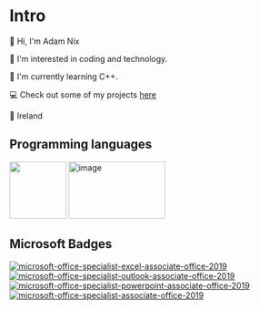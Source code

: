 # Intro 
👋 Hi, I'm Adam Nix

👀 I'm interested in coding and technology.

🌱 I'm currently learning C++.

💻 Check out some of my projects [here](https://github.com/realadamnix?tab=repositories)

📍 Ireland


## Programming languages 
<img src="https://github.com/realadamnix/realadamnix/assets/150264616/13cf1b94-36ec-45ec-8132-c2b597130d10" width="100" height="100"> 
<img src="https://github.com/realadamnix/realadamnix/assets/150264616/36b78d04-0b0d-4f4b-b259-9f4ca108c8ec" width="170" height="100" alt="image">

## Microsoft Badges

[![microsoft-office-specialist-excel-associate-office-2019](https://github.com/realadamnix/realadamnix/assets/150264616/84bd5ebc-8ecb-4de9-b438-3846d7d80425)](https://www.credly.com/badges/7727ceee-8d52-48cf-a662-33b5a411935b) 
[![microsoft-office-specialist-outlook-associate-office-2019](https://github.com/realadamnix/realadamnix/assets/150264616/1f28a210-38fa-41fe-b4b3-bdc809603106)](https://www.credly.com/badges/2fbe87f3-dc49-43fc-834a-fe06f4ba40ac)
[![microsoft-office-specialist-powerpoint-associate-office-2019](https://github.com/realadamnix/realadamnix/assets/150264616/1b98b61c-5bc4-473d-8256-141920c5cdaa)](https://www.credly.com/badges/262ee8b0-e8f8-42a4-81e1-b01ccf0f2233)
[![microsoft-office-specialist-associate-office-2019](https://github.com/realadamnix/realadamnix/assets/150264616/ccb3e795-593d-432f-94c9-87bbc6ef7c38)](https://www.credly.com/badges/da6441b4-22f7-49ee-9016-0104985acf0e)




